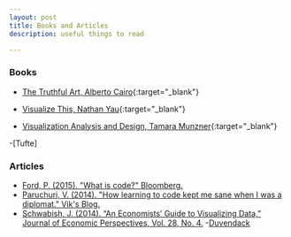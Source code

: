 ```yaml
---
layout: post
title: Books and Articles
description: useful things to read

---
```


### Books
- [The Truthful Art, Alberto Cairo](http://www.amazon.com/The-Truthful-Art-Charts-Communication-ebook/dp/B01BLN09U0/ref=dp_kinw_strp_1){:target="_blank"}

- [Visualize This, Nathan Yau](http://www.amazon.com/Visualize-This-FlowingData-Visualization-Statistics-ebook/dp/B005CCT19M/ref=dp_kinw_strp_1){:target="_blank"}

- [Visualization Analysis and Design, Tamara Munzner](http://www.amazon.com/Visualization-Analysis-Design-Peters-Series-ebook/dp/B00OGLE3XE/ref=dp_kinw_strp_1){:target="_blank"}

-[Tufte]


### Articles
- <a href = "http://www.bloomberg.com/graphics/2015-paul-ford-what-is-code/" target="_blank">Ford, P. (2015). "What is code?" Bloomberg.</a> 
- <a href = "http://www.vikparuchuri.com/blog/how-learning-to-code-kept-me-sane/" target="_blank">Paruchuri, V. (2014). "How learning to code kept me sane when I was a diplomat." Vik's Blog.</a> 
- <a href = "http://www.aeaweb.org/articles.php?doi=10.1257/jep.28.1.209" target="_blank">Schwabish, J. (2014). “An Economists’ Guide to Visualizing Data,” Journal of Economic Perspectives, Vol. 28, No. 4.</a> 
-[Duvendack](http://econjwatch.org/file_download/866/DuvendackEtAlMay2015.pdf)
